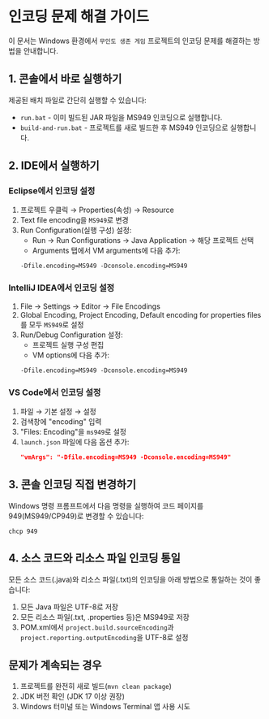 # 인코딩 문제 해결 가이드

이 문서는 Windows 환경에서 `무인도 생존 게임` 프로젝트의 인코딩 문제를 해결하는 방법을 안내합니다.

## 1. 콘솔에서 바로 실행하기

제공된 배치 파일로 간단히 실행할 수 있습니다:

- `run.bat` - 이미 빌드된 JAR 파일을 MS949 인코딩으로 실행합니다.
- `build-and-run.bat` - 프로젝트를 새로 빌드한 후 MS949 인코딩으로 실행합니다.

## 2. IDE에서 실행하기

### Eclipse에서 인코딩 설정

1. 프로젝트 우클릭 → Properties(속성) → Resource
2. Text file encoding을 `MS949`로 변경
3. Run Configuration(실행 구성) 설정:
   - Run → Run Configurations → Java Application → 해당 프로젝트 선택
   - Arguments 탭에서 VM arguments에 다음 추가:
   ```
   -Dfile.encoding=MS949 -Dconsole.encoding=MS949
   ```

### IntelliJ IDEA에서 인코딩 설정

1. File → Settings → Editor → File Encodings
2. Global Encoding, Project Encoding, Default encoding for properties files를 모두 `MS949`로 설정
3. Run/Debug Configuration 설정:
   - 프로젝트 실행 구성 편집
   - VM options에 다음 추가:
   ```
   -Dfile.encoding=MS949 -Dconsole.encoding=MS949
   ```

### VS Code에서 인코딩 설정

1. 파일 → 기본 설정 → 설정
2. 검색창에 "encoding" 입력
3. "Files: Encoding"을 `ms949`로 설정
4. `launch.json` 파일에 다음 옵션 추가:
   ```json
   "vmArgs": "-Dfile.encoding=MS949 -Dconsole.encoding=MS949"
   ```

## 3. 콘솔 인코딩 직접 변경하기

Windows 명령 프롬프트에서 다음 명령을 실행하여 코드 페이지를 949(MS949/CP949)로 변경할 수 있습니다:

```
chcp 949
```

## 4. 소스 코드와 리소스 파일 인코딩 통일

모든 소스 코드(.java)와 리소스 파일(.txt)의 인코딩을 아래 방법으로 통일하는 것이 좋습니다:

1. 모든 Java 파일은 UTF-8로 저장
2. 모든 리소스 파일(.txt, .properties 등)은 MS949로 저장
3. POM.xml에서 `project.build.sourceEncoding`과 `project.reporting.outputEncoding`을 UTF-8로 설정

## 문제가 계속되는 경우

1. 프로젝트를 완전히 새로 빌드(`mvn clean package`)
2. JDK 버전 확인 (JDK 17 이상 권장)
3. Windows 터미널 또는 Windows Terminal 앱 사용 시도 